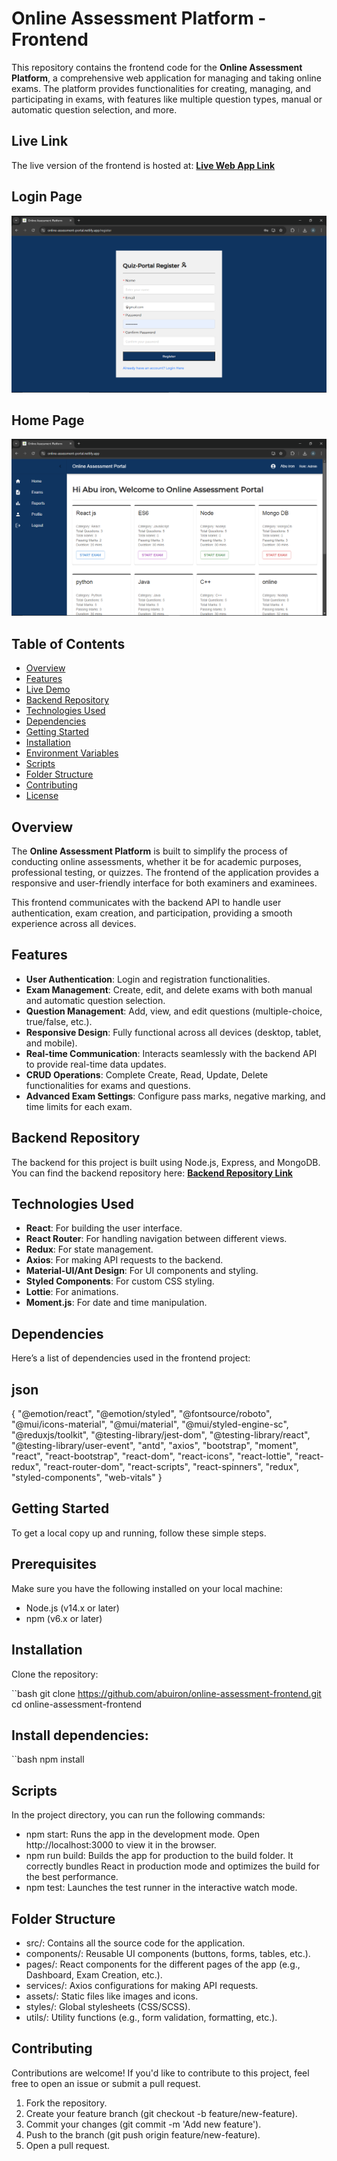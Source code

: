 # Online Assessment Platform - Frontend

This repository contains the frontend code for the **Online Assessment Platform**, a comprehensive web application for managing and taking online exams. The platform provides functionalities for creating, managing, and participating in exams, with features like multiple question types, manual or automatic question selection, and more.

## Live Link

The live version of the frontend is hosted at:
**[Live Web App Link](https://online-assessment-portal.netlify.app)**

## Login Page 
 ![loginpage](https://github.com/abuiron/online-assessment-frontend/blob/main/public/login.png?raw=true)

## Home Page
 ![Homepage](https://github.com/abuiron/online-assessment-frontend/blob/main/public/front.png?raw=true)


## Table of Contents
- [Overview](#overview)
- [Features](#features)
- [Live Demo](#live-demo)
- [Backend Repository](#backend-repository)
- [Technologies Used](#technologies-used)
- [Dependencies](#dependencies)
- [Getting Started](#getting-started)
- [Installation](#installation)
- [Environment Variables](#environment-variables)
- [Scripts](#scripts)
- [Folder Structure](#folder-structure)
- [Contributing](#contributing)
- [License](#license)

## Overview

The **Online Assessment Platform** is built to simplify the process of conducting online assessments, whether it be for academic purposes, professional testing, or quizzes. The frontend of the application provides a responsive and user-friendly interface for both examiners and examinees.

This frontend communicates with the backend API to handle user authentication, exam creation, and participation, providing a smooth experience across all devices.

## Features

- **User Authentication**: Login and registration functionalities.
- **Exam Management**: Create, edit, and delete exams with both manual and automatic question selection.
- **Question Management**: Add, view, and edit questions (multiple-choice, true/false, etc.).
- **Responsive Design**: Fully functional across all devices (desktop, tablet, and mobile).
- **Real-time Communication**: Interacts seamlessly with the backend API to provide real-time data updates.
- **CRUD Operations**: Complete Create, Read, Update, Delete functionalities for exams and questions.
- **Advanced Exam Settings**: Configure pass marks, negative marking, and time limits for each exam.

## Backend Repository

The backend for this project is built using Node.js, Express, and MongoDB. You can find the backend repository here:
**[Backend Repository Link](https://github.com/abuiron/online-assessment-backend)**

## Technologies Used

- **React**: For building the user interface.
- **React Router**: For handling navigation between different views.
- **Redux**: For state management.
- **Axios**: For making API requests to the backend.
- **Material-UI/Ant Design**: For UI components and styling.
- **Styled Components**: For custom CSS styling.
- **Lottie**: For animations.
- **Moment.js**: For date and time manipulation.

## Dependencies

Here’s a list of dependencies used in the frontend project:

## json
{
  "@emotion/react",
  "@emotion/styled",
  "@fontsource/roboto",
  "@mui/icons-material",
  "@mui/material",
  "@mui/styled-engine-sc",
  "@reduxjs/toolkit",
  "@testing-library/jest-dom",
  "@testing-library/react",
  "@testing-library/user-event",
  "antd",
  "axios",
  "bootstrap",
  "moment",
  "react",
  "react-bootstrap",
  "react-dom",
  "react-icons",
  "react-lottie",
  "react-redux",
  "react-router-dom",
  "react-scripts",
  "react-spinners",
  "redux",
  "styled-components",
  "web-vitals"
}


## Getting Started
To get a local copy up and running, follow these simple steps.

## Prerequisites
Make sure you have the following installed on your local machine:

  - Node.js (v14.x or later)
  - npm (v6.x or later)

## Installation
Clone the repository:

   ``bash
   git clone https://github.com/abuiron/online-assessment-frontend.git
   cd online-assessment-frontend

## Install dependencies:

   ``bash
   npm install

## Scripts
In the project directory, you can run the following commands:

  - npm start: Runs the app in the development mode. Open http://localhost:3000 to view it in the browser.
  - npm run build: Builds the app for production to the build folder. It correctly bundles React in production mode and optimizes the build for the best performance.
  - npm test: Launches the test runner in the interactive watch mode.

## Folder Structure
  - src/: Contains all the source code for the application.
  - components/: Reusable UI components (buttons, forms, tables, etc.).
  - pages/: React components for the different pages of the app (e.g., Dashboard, Exam Creation, etc.).
  - services/: Axios configurations for making API requests.
  - assets/: Static files like images and icons.
  - styles/: Global stylesheets (CSS/SCSS).
  - utils/: Utility functions (e.g., form validation, formatting, etc.).

## Contributing
Contributions are welcome! If you'd like to contribute to this project, feel free to open an issue or submit a pull request.

1. Fork the repository.
2. Create your feature branch (git checkout -b feature/new-feature).
3. Commit your changes (git commit -m 'Add new feature').
4. Push to the branch (git push origin feature/new-feature).
5. Open a pull request.